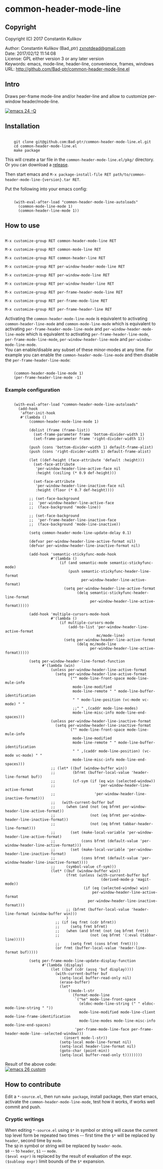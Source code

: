 # common-header-mode-line  

## Copyright  

Copyright (C) 2017 Constantin Kulikov  

Author: Constantin Kulikov (Bad_ptr) <zxnotdead@gmail.com>  
Date: 2017/02/12 11:14:08  
License: GPL either version 3 or any later version  
Keywords: emacs, mode-line, header-line, convenience, frames, windows  
URL: http://github.com/Bad-ptr/common-header-mode-line.el  

## Intro  

Draws per-frame mode-line and/or header-line and allow to customize per-window header/mode-line.  

[![emacs 24 -Q](screenshots/emacs24Q_th.jpg)](screenshots/emacs24Q.jpg)


## Installation  

```shell

    git clone git@github.com:Bad-ptr/common-header-mode-line.el.git
    cd common-header-mode-line.el
    make package

```

This will create a tar file in the `common-header-mode-line.el/pkg/` directory.  
Or you can download a [release](https://github.com/Bad-ptr/common-header-mode-line.el/releases).  

Then start emacs and `M-x package-install-file RET path/to/common-header-mode-line-{version}.tar RET`.  

Put the following into your emacs config:  

```elisp

    (with-eval-after-load "common-header-mode-line-autoloads"
      (common-mode-line-mode 1)
      (common-header-line-mode 1))

```

## How to use  

```elisp

M-x customize-group RET common-header-mode-line RET

M-x customize-group RET common-mode-line RET

M-x customize-group RET common-header-line RET

M-x customize-group RET per-window-header-mode-line RET

M-x customize-group RET per-window-mode-line RET

M-x customize-group RET per-window-header-line RET

M-x customize-group RET per-frame-header-mode-line RET

M-x customize-group RET per-frame-mode-line RET

M-x customize-group RET per-frame-header-line RET

```

Activating the `common-header-mode-line-mode` is equivalent to activating 
`common-header-line-mode` and `common-mode-line-mode`  which is equivalent to 
activating `per-frame-header-mode-line-mode` and `per-window-header-mode-line-mode` 
which is equivalent to activating `per-frame-header-line-mode`, `per-frame-mode-line-mode`, 
`per-window-header-line-mode` and `per-window-mode-line-mode`.  
You can enable/disable any subset of these minor-modes at any time. 
For example you can enable the `common-header-mode-line-mode` and then disable the `per-frame-header-line-mode`:  

```elisp

    (common-header-mode-line-mode 1)
    (per-frame-header-line-mode -1)

```

### Example configuration  

```elisp

    (with-eval-after-load "common-header-mode-line-autoloads"
      (add-hook
       'after-init-hook
       #'(lambda ()
           (common-header-mode-line-mode 1)

           (dolist (frame (frame-list))
             (set-frame-parameter frame 'bottom-divider-width 1)
             (set-frame-parameter frame 'right-divider-width 1))

           (push (cons 'bottom-divider-width 1) default-frame-alist)
           (push (cons 'right-divider-width 1) default-frame-alist)

           (let ((def-height (face-attribute 'default :height)))
             (set-face-attribute
              'per-window-header-line-active-face nil
              :height (ceiling (* 0.9 def-height)))

             (set-face-attribute
              'per-window-header-line-inactive-face nil
              :height (floor (* 0.7 def-height))))

           ;; (set-face-background
           ;;  'per-window-header-line-active-face
           ;;  (face-background 'mode-line))

           ;; (set-face-background
           ;;  'per-frame-header-line-inactive-face
           ;;  (face-background 'mode-line-inactive))

           (setq common-header-mode-line-update-delay 0.1)

           (defvar per-window-header-line-active-format nil)
           (defvar per-window-header-line-inactive-format nil)

           (add-hook 'semantic-stickyfunc-mode-hook
                     #'(lambda ()
                         (if (and semantic-mode semantic-stickyfunc-mode)
                             (push semantic-stickyfunc-header-line-format
                                   per-window-header-line-active-format)
                           (setq per-window-header-line-active-format
                                 (delq semantic-stickyfunc-header-line-format
                                       per-window-header-line-active-format)))))

           (add-hook 'multiple-cursors-mode-hook
                     #'(lambda ()
                         (if multiple-cursors-mode
                             (add-to-list 'per-window-header-line-active-format
                                          mc/mode-line)
                           (setq per-window-header-line-active-format
                                 (delq mc/mode-line
                                       per-window-header-line-active-format)))))

           (setq per-window-header-line-format-function
                 #'(lambda (win)
                     (unless per-window-header-line-active-format
                       (setq per-window-header-line-active-format
                             `("" mode-line-front-space mode-line-mule-info
                               mode-line-modified
                               mode-line-remote " " mode-line-buffer-identification
                               " " mode-line-position (vc-mode vc-mode) " "
                               ;;" " ,(caddr mode-line-modes)
                               mode-line-misc-info mode-line-end-spaces)))
                     (unless per-window-header-line-inactive-format
                       (setq per-window-header-line-inactive-format
                             `("" mode-line-front-space mode-line-mule-info
                               mode-line-modified
                               mode-line-remote " " mode-line-buffer-identification
                               " " ,(caddr mode-line-position) (vc-mode vc-mode) " "
                               mode-line-misc-info mode-line-end-spaces)))
                     ;; (let* ((buf (window-buffer win))
                     ;;        (bfrmt (buffer-local-value 'header-line-format buf))
                     ;;        (cf-sym (if (eq win (selected-window))
                     ;;                    'per-window-header-line-active-format
                     ;;                  'per-window-header-line-inactive-format)))
                     ;;   (with-current-buffer buf
                     ;;     (when (and (not (eq bfrmt per-window-header-line-active-format))
                     ;;                (not (eq bfrmt per-window-header-line-inactive-format))
                     ;;                (not (eq bfrmt tabbar-header-line-format)))
                     ;;       (set (make-local-variable 'per-window-header-line-active-format)
                     ;;            (cons bfrmt (default-value 'per-window-header-line-active-format)))
                     ;;       (set (make-local-variable 'per-window-header-line-inactive-format)
                     ;;            (cons bfrmt (default-value 'per-window-header-line-inactive-format))))
                     ;;     (symbol-value cf-sym)))
                     (let* ((buf (window-buffer win))
                            (frmt (unless (with-current-buffer buf
                                            (derived-mode-p 'magit-mode))
                                    (if (eq (selected-window) win)
                                        per-window-header-line-active-format
                                      per-window-header-line-inactive-format)))
                            ;; (bfrmt (buffer-local-value 'header-line-format (window-buffer win)))
                            )
                       ;; (if (eq frmt (cdr bfrmt))
                       ;;     (setq frmt bfrmt)
                       ;;   (when (and bfrmt (not (eq bfrmt frmt))
                       ;;              (not (eq bfrmt '(:eval (tabbar-line)))))
                       ;;     (setq frmt (cons bfrmt frmt))))
                       (or frmt (buffer-local-value 'header-line-format buf)))))

           (setq per-frame-mode-line-update-display-function
                 #'(lambda (display)
                     (let ((buf (cdr (assq 'buf display))))
                       (with-current-buffer buf
                         (setq-local buffer-read-only nil)
                         (erase-buffer)
                         (let*
                             ((mode-l-str
                               (format-mode-line
                                `("%e" mode-line-front-space
                                  (eldoc-mode-line-string (" " eldoc-mode-line-string " "))
                                  mode-line-modified mode-line-client mode-line-frame-identification
                                  mode-line-modes mode-line-misc-info mode-line-end-spaces)
                                'per-frame-mode-line-face per-frame-header-mode-line--selected-window)))
                           (insert mode-l-str))
                         (setq-local mode-line-format nil)
                         (setq-local header-line-format nil)
                         (goto-char (point-min))
                         (setq-local buffer-read-only t))))))))

```

Result of the above code:  
[![emacs 26 custom](screenshots/emacs26custom_th.jpg)](screenshots/emacs26custom.jpg)


## How to contribute  

Edit a `*-source.el`, then run `make package`, install package, 
then start emacs, activate the `common-header-mode-line-mode`, 
test how it works, if works well commit and push.  

### Cryptic writings

When editing `*-source.el` using `$*` in symbol or string will 
cause the current top level form be repeated two times 
-- first time the `$*` will be replaced by `header`, second time by `mode`.  
The `$@` in symbol or string will be replaced by `header-mode`.  
`$0` -- to `header`, `$1` -- `mode`.  
`($eval expr)` is replaced by the result of evaluation of the expr.  
`($subloop expr)` limit bounds of the `$*` expansion.  
